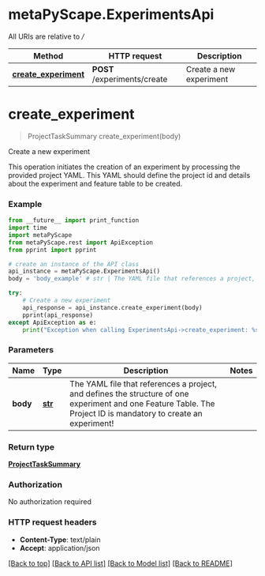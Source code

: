 # metaPyScape.ExperimentsApi

All URIs are relative to */*

Method | HTTP request | Description
------------- | ------------- | -------------
[**create_experiment**](ExperimentsApi.md#create_experiment) | **POST** /experiments/create | Create a new experiment

# **create_experiment**
> ProjectTaskSummary create_experiment(body)

Create a new experiment

This operation initiates the creation of an experiment by processing the provided project YAML. This YAML should define the project id and details about the experiment and feature table to be created.

### Example
```python
from __future__ import print_function
import time
import metaPyScape
from metaPyScape.rest import ApiException
from pprint import pprint

# create an instance of the API class
api_instance = metaPyScape.ExperimentsApi()
body = 'body_example' # str | The YAML file that references a project, and defines the structure of one experiment and one Feature Table. The Project ID is mandatory to create an experiment!

try:
    # Create a new experiment
    api_response = api_instance.create_experiment(body)
    pprint(api_response)
except ApiException as e:
    print("Exception when calling ExperimentsApi->create_experiment: %s\n" % e)
```

### Parameters

Name | Type | Description  | Notes
------------- | ------------- | ------------- | -------------
 **body** | [**str**](str.md)| The YAML file that references a project, and defines the structure of one experiment and one Feature Table. The Project ID is mandatory to create an experiment! | 

### Return type

[**ProjectTaskSummary**](ProjectTaskSummary.md)

### Authorization

No authorization required

### HTTP request headers

 - **Content-Type**: text/plain
 - **Accept**: application/json

[[Back to top]](#) [[Back to API list]](../README.md#documentation-for-api-endpoints) [[Back to Model list]](../README.md#documentation-for-models) [[Back to README]](../README.md)

